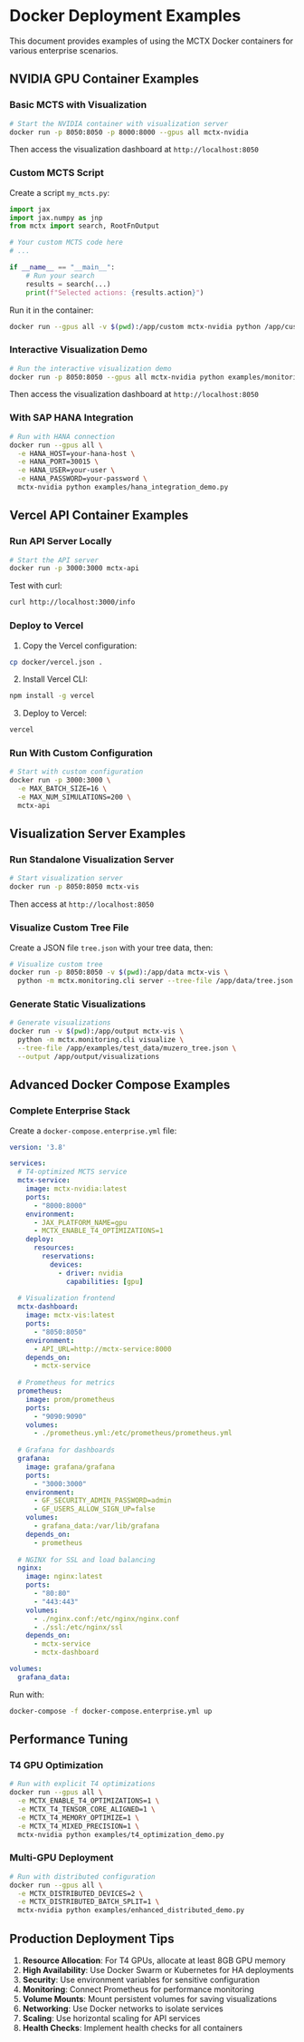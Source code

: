 # Docker Deployment Examples

This document provides examples of using the MCTX Docker containers for various enterprise scenarios.

## NVIDIA GPU Container Examples

### Basic MCTS with Visualization

```bash
# Start the NVIDIA container with visualization server
docker run -p 8050:8050 -p 8000:8000 --gpus all mctx-nvidia
```

Then access the visualization dashboard at `http://localhost:8050`

### Custom MCTS Script

Create a script `my_mcts.py`:

```python
import jax
import jax.numpy as jnp
from mctx import search, RootFnOutput

# Your custom MCTS code here
# ...

if __name__ == "__main__":
    # Run your search
    results = search(...)
    print(f"Selected actions: {results.action}")
```

Run it in the container:

```bash
docker run --gpus all -v $(pwd):/app/custom mctx-nvidia python /app/custom/my_mcts.py
```

### Interactive Visualization Demo

```bash
# Run the interactive visualization demo
docker run -p 8050:8050 --gpus all mctx-nvidia python examples/monitoring_demo.py
```

Then access the visualization dashboard at `http://localhost:8050`

### With SAP HANA Integration

```bash
# Run with HANA connection
docker run --gpus all \
  -e HANA_HOST=your-hana-host \
  -e HANA_PORT=30015 \
  -e HANA_USER=your-user \
  -e HANA_PASSWORD=your-password \
  mctx-nvidia python examples/hana_integration_demo.py
```

## Vercel API Container Examples

### Run API Server Locally

```bash
# Start the API server
docker run -p 3000:3000 mctx-api
```

Test with curl:

```bash
curl http://localhost:3000/info
```

### Deploy to Vercel

1. Copy the Vercel configuration:

```bash
cp docker/vercel.json .
```

2. Install Vercel CLI:

```bash
npm install -g vercel
```

3. Deploy to Vercel:

```bash
vercel
```

### Run With Custom Configuration

```bash
# Start with custom configuration
docker run -p 3000:3000 \
  -e MAX_BATCH_SIZE=16 \
  -e MAX_NUM_SIMULATIONS=200 \
  mctx-api
```

## Visualization Server Examples

### Run Standalone Visualization Server

```bash
# Start visualization server
docker run -p 8050:8050 mctx-vis
```

Then access at `http://localhost:8050`

### Visualize Custom Tree File

Create a JSON file `tree.json` with your tree data, then:

```bash
# Visualize custom tree
docker run -p 8050:8050 -v $(pwd):/app/data mctx-vis \
  python -m mctx.monitoring.cli server --tree-file /app/data/tree.json
```

### Generate Static Visualizations

```bash
# Generate visualizations
docker run -v $(pwd):/app/output mctx-vis \
  python -m mctx.monitoring.cli visualize \
  --tree-file /app/examples/test_data/muzero_tree.json \
  --output /app/output/visualizations
```

## Advanced Docker Compose Examples

### Complete Enterprise Stack

Create a `docker-compose.enterprise.yml` file:

```yaml
version: '3.8'

services:
  # T4-optimized MCTS service
  mctx-service:
    image: mctx-nvidia:latest
    ports:
      - "8000:8000"
    environment:
      - JAX_PLATFORM_NAME=gpu
      - MCTX_ENABLE_T4_OPTIMIZATIONS=1
    deploy:
      resources:
        reservations:
          devices:
            - driver: nvidia
              capabilities: [gpu]
  
  # Visualization frontend
  mctx-dashboard:
    image: mctx-vis:latest
    ports:
      - "8050:8050"
    environment:
      - API_URL=http://mctx-service:8000
    depends_on:
      - mctx-service
  
  # Prometheus for metrics
  prometheus:
    image: prom/prometheus
    ports:
      - "9090:9090"
    volumes:
      - ./prometheus.yml:/etc/prometheus/prometheus.yml
  
  # Grafana for dashboards
  grafana:
    image: grafana/grafana
    ports:
      - "3000:3000"
    environment:
      - GF_SECURITY_ADMIN_PASSWORD=admin
      - GF_USERS_ALLOW_SIGN_UP=false
    volumes:
      - grafana_data:/var/lib/grafana
    depends_on:
      - prometheus
  
  # NGINX for SSL and load balancing
  nginx:
    image: nginx:latest
    ports:
      - "80:80"
      - "443:443"
    volumes:
      - ./nginx.conf:/etc/nginx/nginx.conf
      - ./ssl:/etc/nginx/ssl
    depends_on:
      - mctx-service
      - mctx-dashboard

volumes:
  grafana_data:
```

Run with:

```bash
docker-compose -f docker-compose.enterprise.yml up
```

## Performance Tuning

### T4 GPU Optimization

```bash
# Run with explicit T4 optimizations
docker run --gpus all \
  -e MCTX_ENABLE_T4_OPTIMIZATIONS=1 \
  -e MCTX_T4_TENSOR_CORE_ALIGNED=1 \
  -e MCTX_T4_MEMORY_OPTIMIZE=1 \
  -e MCTX_T4_MIXED_PRECISION=1 \
  mctx-nvidia python examples/t4_optimization_demo.py
```

### Multi-GPU Deployment

```bash
# Run with distributed configuration
docker run --gpus all \
  -e MCTX_DISTRIBUTED_DEVICES=2 \
  -e MCTX_DISTRIBUTED_BATCH_SPLIT=1 \
  mctx-nvidia python examples/enhanced_distributed_demo.py
```

## Production Deployment Tips

1. **Resource Allocation**: For T4 GPUs, allocate at least 8GB GPU memory
2. **High Availability**: Use Docker Swarm or Kubernetes for HA deployments
3. **Security**: Use environment variables for sensitive configuration
4. **Monitoring**: Connect Prometheus for performance monitoring
5. **Volume Mounts**: Mount persistent volumes for saving visualizations
6. **Networking**: Use Docker networks to isolate services
7. **Scaling**: Use horizontal scaling for API services
8. **Health Checks**: Implement health checks for all containers